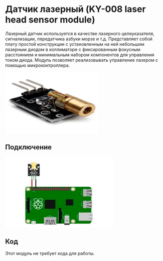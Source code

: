 # Датчик лазерный (KY-008 laser head sensor module)

Лазерный датчик используется в качестве лазерного целеуказателя, сигнализации, передатчика азбуки морзе и т.д. Представляет собой плату простой конструкции с установленным на ней небольшим лазерным диодом в коллиматоре с фиксированным фокусным расстоянием и минимальным набором компонентов для управления током диода. Модуль позволяет реализовывать управление лазером с помощью микроконтроллера.

<img src="../assets/sensors/laser/sensor_laser.svg" width=300 class="zoom border center"></img>

## Подключение

<img src="../assets/sensors/laser/laser_connection.svg" width=350 class="zoom border center"></img>

## Код

Этот модуль не требует кода для работы.

